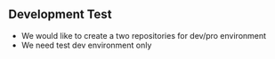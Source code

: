 ## Development Test
 * We would like to create a two repositories for dev/pro environment
 * We need test dev environment only
